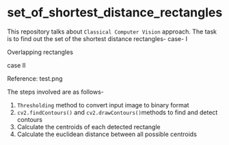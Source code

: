 # set_of_shortest_distance_rectangles

This repository talks about ``` Classical Computer Vision ``` approach.
The task is to find out the set of the shortest distance rectangles- 
case- I

Overlapping rectangles

case II

Reference: test.png

The steps involved are as follows-
1. ```Thresholding``` method to convert input image to binary format  
2. ```cv2.findContours()``` and ```cv2.drawContours()```methods to find 
   and detect contours
3. Calculate the centroids of each detected rectangle
4. Calculate the euclidean distance between all possible centroids

